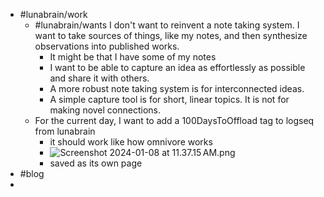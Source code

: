 - #lunabrain/work
	- #lunabrain/wants I don't want to reinvent a note taking system. I want to take sources of things, like my notes, and then synthesize observations into published works.
		- It might be that I have some of my notes
		- I want to be able to capture an idea as effortlessly as possible and share it with others.
		- A more robust note taking system is for interconnected ideas.
		- A simple capture tool is for short, linear topics. It is not for making novel connections.
	- For the current day, I want to add a 100DaysToOffload tag to logseq from lunabrain
		- it should work like how omnivore works
		- ![Screenshot 2024-01-08 at 11.37.15 AM.png](../assets/Screenshot_2024-01-08_at_11.37.15 AM_1704742643008_0.png)
		- saved as its own page
- #blog
-